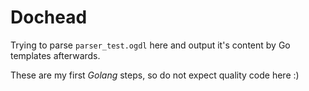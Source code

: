 # Dochead

Trying to parse `parser_test.ogdl` here and output it's content by Go templates afterwards.

These are my first _Golang_ steps, so do not expect quality code here :)
